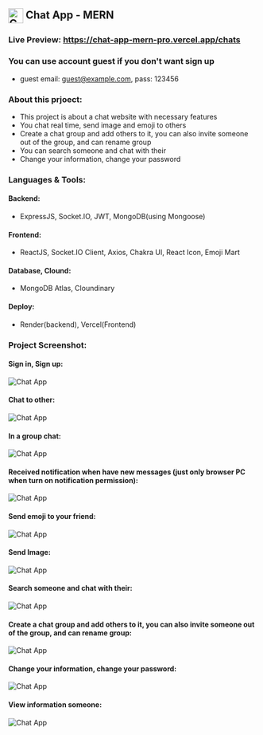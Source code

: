<h2>
  <img src="https://github.com/user-attachments/assets/982f8b42-42c0-480e-8688-03eacf0375b5" alt="Chat App" style="vertical-align: middle; width: 30px; height: 30px;">
  Chat App - MERN
</h2>

### Live Preview: https://chat-app-mern-pro.vercel.app/chats

### You can use account guest if you don't want sign up

-  guest email: guest@example.com, pass: 123456

### About this prjoect:

-  This project is about a chat website with necessary features
-  You chat real time, send image and emoji to others
-  Create a chat group and add others to it, you can also invite someone out of the group, and can rename group
-  You can search someone and chat with their
-  Change your information, change your password

### Languages & Tools:

#### Backend:
-  ExpressJS, Socket.IO, JWT, MongoDB(using Mongoose)
#### Frontend:
-  ReactJS, Socket.IO Client, Axios, Chakra UI, React Icon, Emoji Mart
#### Database, Clound:
-  MongoDB Atlas, Cloundinary 
#### Deploy:
-  Render(backend), Vercel(Frontend) 

### Project Screenshot:

#### Sign in, Sign up:
<img src="https://github.com/user-attachments/assets/c38da060-e522-407f-9ce2-b162bb802d94" alt="Chat App" border="0">

#### Chat to other:
<img src="https://github.com/user-attachments/assets/2caaecb9-523c-448a-affe-5b8eab980057" alt="Chat App" border="0">

#### In a group chat:
<img src="https://github.com/user-attachments/assets/c2ae6b8f-8e46-4e6e-85db-b021b6b52c8f" alt="Chat App" border="0">

#### Received notification when have new messages (just only browser PC when turn on notification permission):
<img src="https://github.com/user-attachments/assets/ad48002f-77e0-44e8-a0ce-1e68e56360b7" alt="Chat App" border="0">

#### Send emoji to your friend:
<img src="https://github.com/user-attachments/assets/9d7c8be4-9771-4496-925b-7b20dbb96eb3" alt="Chat App" border="0">

#### Send Image:
<img src="https://github.com/user-attachments/assets/49e6843f-8acc-4a37-af6b-f5feb82e53b0" alt="Chat App" border="0">

#### Search someone and chat with their:
<img src="https://github.com/user-attachments/assets/33eb3bc9-17a4-4e1b-8f17-a5afc1e23c65" alt="Chat App" border="0">

#### Create a chat group and add others to it, you can also invite someone out of the group, and can rename group:
<img src="https://github.com/user-attachments/assets/072a08b3-74c6-4f78-9768-875d49c491d4" alt="Chat App" border="0">

#### Change your information, change your password:
<img src="https://github.com/user-attachments/assets/15ee4867-3fe5-4668-b04a-e9d5b0599b51" alt="Chat App" border="0">

#### View information someone:
<img src="https://github.com/user-attachments/assets/ee1b5053-10f7-4899-8e64-2d50bcead680" alt="Chat App" border="0">
